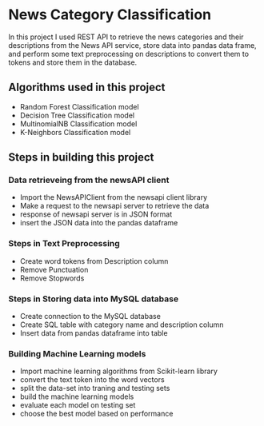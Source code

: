 # News Category Classification

In this project I used REST API to retrieve the news categories and their descriptions from the News API service,
store data into pandas data frame, and perform some text preprocessing on descriptions to convert them to tokens and store them in the database.

## Algorithms used in this project

- Random Forest Classification model
- Decision Tree Classification model
- MultinomialNB Classification model
- K-Neighbors Classification model

## Steps in building this project

### Data retrieveing from the newsAPI client

- Import the NewsAPIClient from the newsapi client library
- Make a request to the newsapi server to retrieve the data
- response of newsapi server is in JSON format
- insert the JSON data into the pandas dataframe

### Steps in Text Preprocessing

- Create word tokens from Description column
- Remove Punctuation
- Remove Stopwords

### Steps in Storing data into MySQL database

- Create connection to the MySQL database
- Create SQL table with category name and description column
- Insert data from pandas dataframe into table

### Building Machine Learning models

- Import machine learning algorithms from Scikit-learn library
- convert the text token into the word vectors
- split the data-set into traning and testing sets
- build the machine learning models
- evaluate each model on testing set
- choose the best model based on performance
